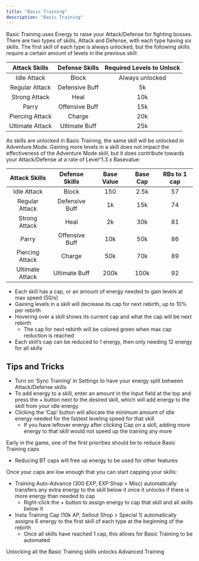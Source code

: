```yaml
---
title: "Basic Training"
description: "Basic Training"
---
```


Basic Training uses Energy to raise your Attack/Defense for fighting bosses. There are two types of skills, Attack and Defense, with each type having six skills. The first skill of each type is always unlocked, but the following skills require a certain amount of levels in the previous skill:

| Attack Skills   | Defense Skills | Required Levels to Unlock |
| :-------------: | :------------: | :-----------------------: |
| Idle Attack     | Block          | Always unlocked           |
| Regular Attack  | Defensive Buff | 5k                        |
| Strong Attack   | Heal           | 10k                       |
| Parry           | Offensive Buff | 15k                       |
| Piercing Attack | Charge         | 20k                       |
| Ultimate Attack | Ultimate Buff  | 25k                       |

As skills are unlocked in Basic Training, the same skill will be unlocked in Adventure Mode. Gaining more levels in a skill does not impact the effectiveness of the Adventure Mode skill, but it does contribute towards your Attack/Defense at a rate of Level^1.3 x Basevalue:

| Attack Skills   | Defense Skills | Base Value | Base Cap | RBs to 1 cap |
| :-------------: | :------------: | :--------: | :------: | :----------: |
| Idle Attack     | Block          | 150        | 2.5k     | 57           |
| Regular Attack  | Defensive Buff | 1k         | 15k      | 74           |
| Strong Attack   | Heal           | 2k         | 30k      | 81           |
| Parry           | Offensive Buff | 10k        | 50k      | 86           |
| Piercing Attack | Charge         | 50k        | 70k      | 89           |
| Ultimate Attack | Ultimate Buff  | 200k       | 100k     | 92           |

- Each skill has a cap, or an amount of energy needed to gain levels at max speed (50/s)
- Gaining levels in a skill will decrease its cap for next rebirth, up to 10% per rebirth
- Hovering over a skill shows its current cap and what the cap will be next rebirth
    - The cap for next rebirth will be colored green when max cap reduction is reached
- Each skill’s cap can be reduced to 1 energy, then only needing 12 energy for all skills

## Tips and Tricks

- Turn on ‘Sync Training’ in Settings to have your energy split between Attack/Defense skills
- To add energy to a skill, enter an amount in the Input field at the top and press the + button next to the desired skill, which will add energy to the skill from your idle energy
- Clicking the ‘Cap’ button will allocate the minimum amount of idle energy needed for the fastest leveling speed for that skill
    - If you have leftover energy after clicking Cap on a skill, adding more energy to that skill would not speed up the training any more

Early in the game, one of the first priorities should be to reduce Basic Training caps
- Reducing BT caps will free up energy to be used for other features

Once your caps are low enough that you can start capping your skills:
- Training Auto-Advance (300 EXP, EXP Shop > Misc) automatically transfers any extra energy to the skill below it once it unlocks if there is more energy than needed to cap
    - Right-click the + button to assign energy to cap that skill and all skills below it
- Insta Training Cap (10k AP, Sellout Shop > Special 1) automatically assigns 6 energy to the first skill of each type at the beginning of the rebirth
    - Once all skills have reached 1 cap, this allows for Basic Training to be automated

Unlocking all the Basic Training skills unlocks Advanced Training